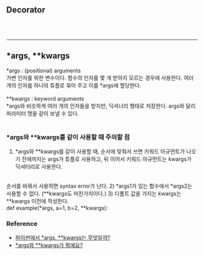 ## Decorator

<br/><br/>
***
## *args, **kwargs
*args : (positional) arguments
<br/>
가변 인자를 위한 변수이다. 함수의 인자를 몇 개 받아지 모르는 경우에 사용한다. 여러 개의 인자를 하나의 튜플로 묶어 주고 이를 *args에 할당한다.
<br/><br/>
**kwargs : keyword arguments
<br/>
*args와 비슷하게 여러 개의 인자들을 받지만, 딕셔너리 형태로 저장한다. args와 달리 파라미터 명을 같이 보낼 수 있다.
<br/><br/>
### *args와 **kwargs를 같이 사용할 때 주의할 점
1) *args와 **kwargs를 같이 사용할 때, 순서에 맞춰서 쓰면 키워드 아규먼트가 나오기 전에까지는 args가 튜플로 사용하고, 뒤 이어서 키워드 아규먼트는 kwargs가 딕셔터리로 사용한다.
<br/>
순서를 바꿔서 사용하면 syntax error가 난다.
2) *args1가 있는 함수에서 *args2는 사용할 수 없다. (**kwargs도 마찬가지이다.)
3) 디폴트 값을 가지는 kwargs는 **kwargs 이전에 작성한다.
<br/>
def example(*args, a=1, b=2, **kwargs):

### Reference
* [파이썬에서 *args, **kwargs는 무엇일까?](https://legitcode267.tistory.com/13)
* [*args와 **kwargs가 뭐예요?](https://velog.io/@clueless_coder/%ED%8C%8C%EC%9D%B4%EC%8D%AC-args-%EC%99%80-kwargs-%EA%B0%80-%EB%AD%90%EC%98%88%EC%9A%94)
